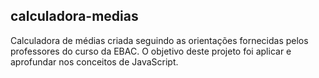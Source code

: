 ## calculadora-medias
Calculadora de médias criada seguindo as orientações fornecidas pelos professores do curso da EBAC. O objetivo deste projeto foi aplicar e aprofundar nos conceitos de JavaScript.